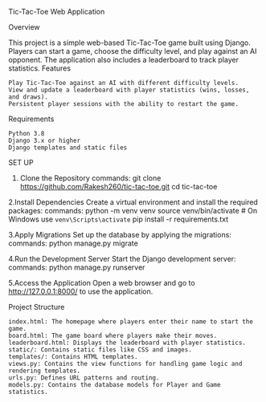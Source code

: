 Tic-Tac-Toe Web Application

Overview

This project is a simple web-based Tic-Tac-Toe game built using Django. Players can start a game, choose the difficulty level, and play against an AI opponent. The application also includes a leaderboard to track player statistics.
Features

    Play Tic-Tac-Toe against an AI with different difficulty levels.
    View and update a leaderboard with player statistics (wins, losses, and draws).
    Persistent player sessions with the ability to restart the game.

Requirements

    Python 3.8
    Django 3.x or higher
    Django templates and static files
    
 
 SET UP
1. Clone the Repository
commands:
	git clone https://github.com/Rakesh260/tic-tac-toe.git
	cd tic-tac-toe

2.Install Dependencies
Create a virtual environment and install the required packages:
commands:
	python -m venv venv
	source venv/bin/activate  # On Windows use `venv\Scripts\activate`
	pip install -r requirements.txt

3.Apply Migrations
Set up the database by applying the migrations:
commands:
	python manage.py migrate
	
4.Run the Development Server
Start the Django development server:
commands:
	python manage.py runserver

5.Access the Application
	Open a web browser and go to http://127.0.0.1:8000/ to use the application.
	
	
Project Structure

    index.html: The homepage where players enter their name to start the game.
    board.html: The game board where players make their moves.
    leaderboard.html: Displays the leaderboard with player statistics.
    static/: Contains static files like CSS and images.
    templates/: Contains HTML templates.
    views.py: Contains the view functions for handling game logic and rendering templates.
    urls.py: Defines URL patterns and routing.
    models.py: Contains the database models for Player and Game statistics.
    
    
